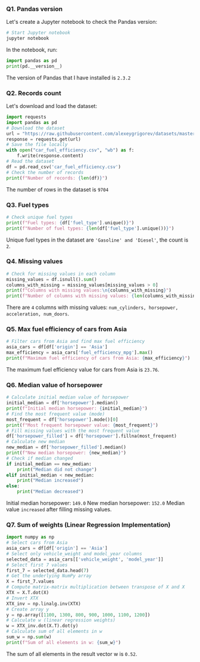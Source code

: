 ### Q1. Pandas version
Let's create a Jupyter notebook to check the Pandas version:

```bash
# Start Jupyter notebook
jupyter notebook
```
In the notebook, run:

```python
import pandas as pd
print(pd.__version__)
```
The version of Pandas that I have installed is `2.3.2`

### Q2. Records count
Let's download and load the dataset:

```python
import requests
import pandas as pd
# Download the dataset
url = "https://raw.githubusercontent.com/alexeygrigorev/datasets/master/car_fuel_efficiency.csv"
response = requests.get(url)
# Save the file locally
with open("car_fuel_efficiency.csv", "wb") as f:
    f.write(response.content)
# Read the dataset
df = pd.read_csv('car_fuel_efficiency.csv')
# Check the number of records
print(f"Number of records: {len(df)}")
```

The number of rows in the dataset is `9704`

### Q3. Fuel types

```python
# Check unique fuel types
print(f"Fuel types: {df['fuel_type'].unique()}")
print(f"Number of fuel types: {len(df['fuel_type'].unique())}")
```

Unique fuel types in the dataset are `'Gasoline' and 'Diesel'`, the count is `2`.

### Q4. Missing values

```python
# Check for missing values in each column
missing_values = df.isnull().sum()
columns_with_missing = missing_values[missing_values > 0]
print(f"Columns with missing values:\n{columns_with_missing}")
print(f"Number of columns with missing values: {len(columns_with_missing)}")
```

There are `4` columns with missing values: `num_cylinders, horsepower, acceleration, num_doors`.

### Q5. Max fuel efficiency of cars from Asia

```python
# Filter cars from Asia and find max fuel efficiency
asia_cars = df[df['origin'] == 'Asia']
max_efficiency = asia_cars['fuel_efficiency_mpg'].max()
print(f"Maximum fuel efficiency of cars from Asia: {max_efficiency}")
```

The maximum fuel efficiency value for cars from Asia is `23.76`.

### Q6. Median value of horsepower

```python
# Calculate initial median value of horsepower
initial_median = df['horsepower'].median()
print(f"Initial median horsepower: {initial_median}")
# Find the most frequent value (mode)
most_frequent = df['horsepower'].mode()[0]
print(f"Most frequent horsepower value: {most_frequent}")
# Fill missing values with the most frequent value
df['horsepower_filled'] = df['horsepower'].fillna(most_frequent)
# Calculate new median
new_median = df['horsepower_filled'].median()
print(f"New median horsepower: {new_median}")
# Check if median changed
if initial_median == new_median:
    print("Median did not change")
elif initial_median < new_median:
    print("Median increased")
else:
    print("Median decreased")
```    
Initial median horsepower: `149.0`
New median horsepower: `152.0`
Median value `increased` after filling missing values.

### Q7. Sum of weights (Linear Regression Implementation)

```python
import numpy as np
# Select cars from Asia
asia_cars = df[df['origin'] == 'Asia']
# Select only vehicle_weight and model_year columns
selected_data = asia_cars[['vehicle_weight', 'model_year']]
# Select first 7 values
first_7 = selected_data.head(7)
# Get the underlying NumPy array
X = first_7.values
# Compute matrix-matrix multiplication between transpose of X and X
XTX = X.T.dot(X)
# Invert XTX
XTX_inv = np.linalg.inv(XTX)
# Create array y
y = np.array([1100, 1300, 800, 900, 1000, 1100, 1200])
# Calculate w (linear regression weights)
w = XTX_inv.dot(X.T).dot(y)
# Calculate sum of all elements in w
sum_w = np.sum(w)
print(f"Sum of all elements in w: {sum_w}")
```

The sum of all elements in the result vector w is `0.52`.